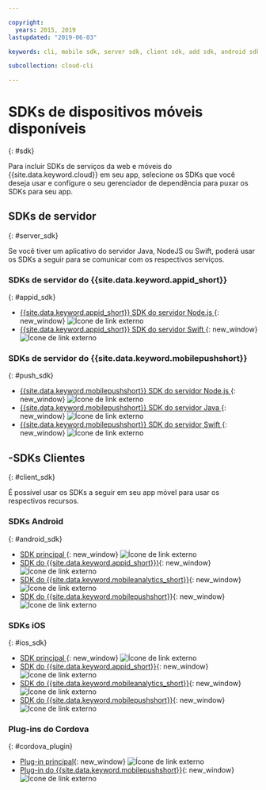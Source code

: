 ```yaml
---

copyright:
  years: 2015, 2019
lastupdated: "2019-06-03"

keywords: cli, mobile sdk, server sdk, client sdk, add sdk, android sdk, cordova

subcollection: cloud-cli

---
```


# SDKs de dispositivos móveis disponíveis
{: #sdk}

Para incluir SDKs de serviços da web e móveis do {{site.data.keyword.cloud}} em seu app, selecione os SDKs que você deseja usar e configure o seu gerenciador de dependência para puxar os SDKs para seu app.

## SDKs de servidor
{: #server_sdk}

Se você tiver um aplicativo do servidor Java, NodeJS ou Swift, poderá usar os SDKs a seguir para se comunicar com os respectivos serviços.

### SDKs de servidor do {{site.data.keyword.appid_short}}
{: #appid_sdk}

- [{{site.data.keyword.appid_short}} SDK do servidor Node.js ](https://github.com/ibm-cloud-security/appid-serversdk-nodejs){: new_window} ![Ícone de link externo](../../icons/launch-glyph.svg "Ícone de link externo")
- [{{site.data.keyword.appid_short}} SDK do servidor Swift ](https://github.com/ibm-cloud-security/appid-serversdk-swift){: new_window} ![Ícone de link externo](../icons/launch-glyph.svg "Ícone de link externo")

### SDKs de servidor do {{site.data.keyword.mobilepushshort}}
{: #push_sdk}

- [{{site.data.keyword.mobilepushshort}} SDK do servidor Node.js ](https://github.com/ibm-bluemix-mobile-services/bms-pushnotifications-serversdk-nodejs){: new_window} ![Ícone de link externo](../../icons/launch-glyph.svg "Ícone de link externo")
- [{{site.data.keyword.mobilepushshort}} SDK do servidor Java ](https://github.com/ibm-bluemix-mobile-services/bms-pushnotifications-serversdk-java){: new_window} ![Ícone de link externo](../../icons/launch-glyph.svg "Ícone de link externo")
- [{{site.data.keyword.mobilepushshort}} SDK do servidor Swift ](https://github.com/ibm-bluemix-mobile-services/bms-pushnotifications-serversdk-swift){: new_window} ![Ícone de link externo](../../icons/launch-glyph.svg "Ícone de link externo")

## -SDKs Clientes
{: #client_sdk}

É possível usar os SDKs a seguir em seu app móvel para usar os respectivos recursos.

### SDKs Android
{: #android_sdk}

- [SDK principal ](https://github.com/ibm-bluemix-mobile-services/bms-clientsdk-android-core){: new_window} ![Ícone de link externo](../../icons/launch-glyph.svg "Ícone de link externo")
- [SDK do {{site.data.keyword.appid_short}})](https://github.com/ibm-cloud-security/appid-clientsdk-android){: new_window} ![Ícone de link externo](../../icons/launch-glyph.svg "Ícone de link externo")
- [SDK do {{site.data.keyword.mobileanalytics_short}}](https://github.com/ibm-bluemix-mobile-services/bms-clientsdk-android-analytics){: new_window} ![Ícone de link externo](../../icons/launch-glyph.svg "Ícone de link externo")
- [SDK do {{site.data.keyword.mobilepushshort}}](https://github.com/ibm-bluemix-mobile-services/bms-clientsdk-android-push){: new_window} ![Ícone de link externo](../../icons/launch-glyph.svg "Ícone de link externo")

### SDKs iOS
{: #ios_sdk}

- [SDK principal ](https://github.com/ibm-bluemix-mobile-services/bms-clientsdk-swift-core){: new_window} ![Ícone de link externo](../../icons/launch-glyph.svg "Ícone de link externo")
- [SDK do {{site.data.keyword.appid_short}}](https://github.com/ibm-cloud-security/appid-clientsdk-swift){: new_window} ![Ícone de link externo](../../icons/launch-glyph.svg "Ícone de link externo")
- [SDK do {{site.data.keyword.mobileanalytics_short}}](https://github.com/ibm-bluemix-mobile-services/bms-clientsdk-swift-analytics){: new_window} ![Ícone de link externo](../../icons/launch-glyph.svg "Ícone de link externo")
- [SDK do {{site.data.keyword.mobilepushshort}}](https://github.com/ibm-bluemix-mobile-services/bms-clientsdk-swift-push){: new_window} ![Ícone de link externo](../../icons/launch-glyph.svg "Ícone de link externo")

### Plug-ins do Cordova
{: #cordova_plugin}

- [Plug-in principal](https://github.com/ibm-bluemix-mobile-services/bms-clientsdk-cordova-plugin-core){: new_window} ![Ícone de link externo](../../icons/launch-glyph.svg "Ícone de link externo")
- [Plug-in do {{site.data.keyword.mobilepushshort}}](https://github.com/ibm-bluemix-mobile-services/bms-clientsdk-cordova-plugin-push){: new_window} ![Ícone de link externo](../../icons/launch-glyph.svg "Ícone de link externo")
